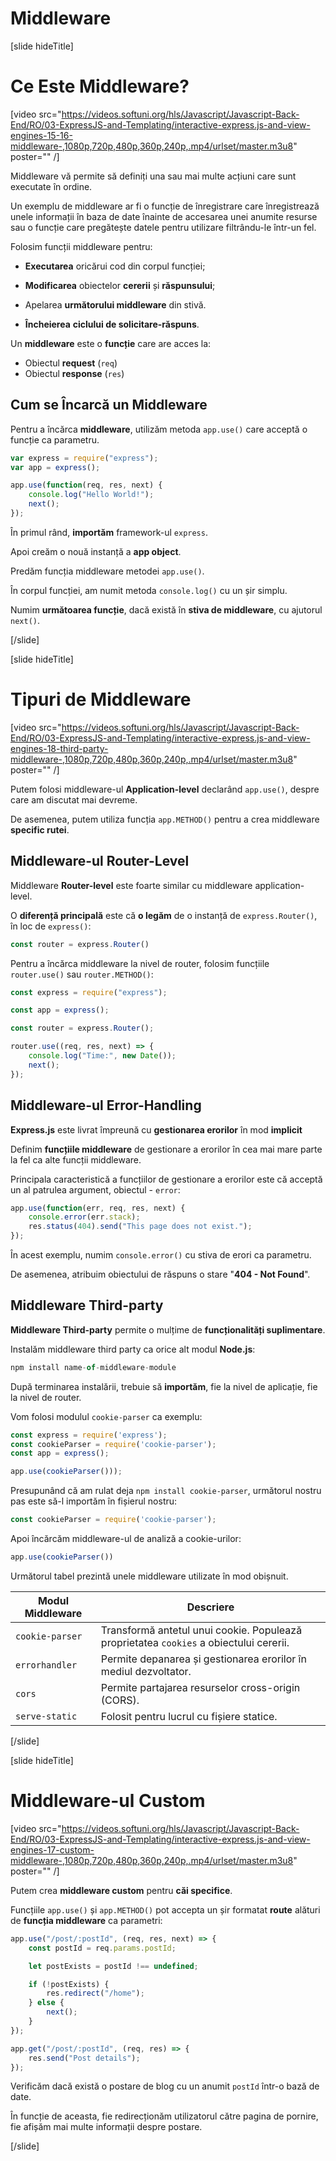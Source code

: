 # Middleware

[slide hideTitle]

# Ce Este Middleware?

[video src="https://videos.softuni.org/hls/Javascript/Javascript-Back-End/RO/03-ExpressJS-and-Templating/interactive-express.js-and-view-engines-15-16-middleware-,1080p,720p,480p,360p,240p,.mp4/urlset/master.m3u8" poster="" /]

Middleware vă permite să definiți una sau mai multe acțiuni care sunt executate în ordine.

Un exemplu de middleware ar fi o funcție de înregistrare care înregistrează unele informații în baza de date înainte de accesarea unei anumite resurse sau o funcție care pregătește datele pentru utilizare filtrându-le într-un fel.

Folosim funcții middleware pentru:

- **Executarea** oricărui cod din corpul funcției;
- **Modificarea** obiectelor **cererii** și **răspunsului**;

- Apelarea **următorului middleware** din stivă.

- **Încheierea** **ciclului de solicitare-răspuns**.


Un **middleware** este o **funcție** care are acces la:

- Obiectul **request** (`req`)
- Obiectul **response** (`res`)


## Cum se Încarcă un Middleware

Pentru a încărca **middleware**, utilizăm metoda `app.use()` care acceptă o funcție ca parametru.


```js
var express = require("express");
var app = express();

app.use(function(req, res, next) {
    console.log("Hello World!");
    next();
});
```

În primul rând, **importăm** framework-ul `express`.

Apoi creăm o nouă instanță a **app object**.

Predăm funcția middleware metodei `app.use()`.

În corpul funcției, am numit metoda `console.log()` cu un șir simplu.

Numim **următoarea funcție**, dacă există în **stiva de middleware**, cu ajutorul `next()`.


[/slide]

[slide hideTitle]

# Tipuri de Middleware

[video src="https://videos.softuni.org/hls/Javascript/Javascript-Back-End/RO/03-ExpressJS-and-Templating/interactive-express.js-and-view-engines-18-third-party-middleware-,1080p,720p,480p,360p,240p,.mp4/urlset/master.m3u8" poster="" /]

Putem folosi middleware-ul **Application-level** declarând `app.use()`, despre care am discutat mai devreme.

De asemenea, putem utiliza funcția `app.METHOD()` pentru a crea middleware **specific rutei**.

## Middleware-ul Router-Level 

Middleware **Router-level** este foarte similar cu middleware application-level.

O **diferență principală** este că **o legăm** de o instanță de `express.Router()`, în loc de `express()`:

```js
const router = express.Router()
```

Pentru a încărca middleware la nivel de router, folosim funcțiile `router.use()` sau `router.METHOD()`:

```js
const express = require("express");

const app = express();

const router = express.Router();

router.use((req, res, next) => {
    console.log("Time:", new Date());
    next();
});
```

## Middleware-ul Error-Handling 

**Express.js** este livrat împreună cu **gestionarea erorilor** în mod **implicit**

Definim **funcțiile middleware** de gestionare a erorilor în cea mai mare parte la fel ca alte funcții middleware.

Principala caracteristică a funcțiilor de gestionare a erorilor este că acceptă un al patrulea argument, obiectul \- `error`:

```js
app.use(function(err, req, res, next) {
    console.error(err.stack);
    res.status(404).send("This page does not exist.");
});
```

În acest exemplu, numim `console.error()` cu stiva de erori ca parametru.

De asemenea, atribuim obiectului de răspuns o stare "**404 - Not Found**".

## Middleware Third-party 

**Middleware Third-party** permite o mulțime de **funcționalități suplimentare**.

Instalăm middleware third party ca orice alt modul **Node.js**:

```js
npm install name-of-middleware-module
```

După terminarea instalării, trebuie să **importăm**, fie la nivel de aplicație, fie la nivel de router.

Vom folosi modulul `cookie-parser` ca exemplu:

```js
const express = require('express');
const cookieParser = require('cookie-parser');
const app = express();

app.use(cookieParser()));
```

Presupunând că am rulat deja `npm install cookie-parser`, următorul nostru pas este să-l importăm în fișierul nostru:

```js
const cookieParser = require('cookie-parser');
```

Apoi încărcăm middleware-ul de analiză a cookie-urilor:

```js
app.use(cookieParser())
```

Următorul tabel prezintă unele middleware utilizate în mod obișnuit.

| **Modul Middleware** | **Descriere** |
| --- | --- |
| `cookie-parser`       | Transformă antetul unui cookie. Populează proprietatea `cookies` a obiectului cererii. |
| `errorhandler`        | Permite depanarea și gestionarea erorilor în mediul dezvoltator.  |
| `cors`                | Permite partajarea resurselor cross-origin (CORS). |
| `serve-static`        | Folosit pentru lucrul cu fișiere statice. |

[/slide]

[slide hideTitle]

# Middleware-ul Custom 

[video src="https://videos.softuni.org/hls/Javascript/Javascript-Back-End/RO/03-ExpressJS-and-Templating/interactive-express.js-and-view-engines-17-custom-middleware-,1080p,720p,480p,360p,240p,.mp4/urlset/master.m3u8" poster="" /]

Putem crea **middleware custom** pentru **căi specifice**.

Funcțiile `app.use()` și  `app.METHOD()` pot accepta un șir formatat **route** alături de **funcția middleware** ca parametri:

```js
app.use("/post/:postId", (req, res, next) => {
    const postId = req.params.postId;

    let postExists = postId !== undefined;

    if (!postExists) {
        res.redirect("/home");
    } else {
        next();
    }
});

app.get("/post/:postId", (req, res) => {
    res.send("Post details");
});
```

Verificăm dacă există o postare de blog cu un anumit `postId` într-o bază de date.

În funcție de aceasta, fie redirecționăm utilizatorul către pagina de pornire, fie afișăm mai multe informații despre postare.

[/slide]
